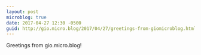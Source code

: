 ```yaml
---
layout: post
microblog: true
date: 2017-04-27 12:30 -0500
guid: http://gio.micro.blog/2017/04/27/greetings-from-giomicroblog.html
---
```

Greetings from gio.micro.blog!
